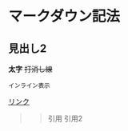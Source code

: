 # マークダウン記法

## 見出し2

**太字**
~~打消し線~~

`インライン表示`

[リンク](https://github.com/naaaaagi/naaaaagi/edit/main/README.md)

>>引用
>>引用2



